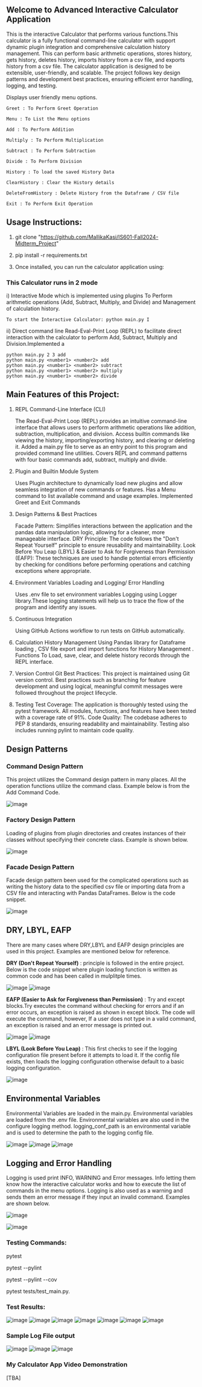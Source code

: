 ## Welcome to Advanced Interactive Calculator Application 

This is the interactive Calculator that performs various functions.This calculator is a fully functional command-line calculator with support dynamic plugin integration and comprehensive calculation history management. This can perform basic arithmetic operations, stores history, gets history, deletes history, imports history from a csv file, and exports history from a csv file. The calculator application is designed to be extensible, user-friendly, and scalable. The project follows key design patterns and development best practices, ensuring efficient error handling, logging, and testing.

Displays user friendly menu options. 

	Greet : To Perform Greet Operation

	Menu : To List the Menu options

	Add : To Perform Addition

	Multiply : To Perform Multiplication

	Subtract : To Perform Subtraction

	Divide : To Perform Division

	History : To load the saved History Data

	ClearHistory : Clear the History details

	DeleteFromHistory : Delete History from the Dataframe / CSV file

	Exit : To Perform Exit Operation

## Usage Instructions:

1. git clone "https://github.com/MallikaKasi/IS601-Fall2024-Midterm_Project"

2. pip install -r requirements.txt

3. Once installed, you can run the calculator application using:

### This Calculator runs in 2 mode

i) Interactive Mode which is implemented using plugins To Perform arithmetic operations (Add, Subtract, Multiply, and Divide) and Management of calculation history.

	To start the Interactive Calculator: python main.py I
 
ii) Direct command line Read-Eval-Print Loop (REPL) to facilitate direct interaction with the calculator to perform Add, Subtract, Multiply and Division.Implemented a 

	python main.py 2 3 add	
	python main.py <number1> <number2> add
	python main.py <number1> <number2> subtract
	python main.py <number1> <number2> multiply
	python main.py <number1> <number2> divide

## Main Features of this Project:

1. REPL Command-Line Interface (CLI)
   
	The Read-Eval-Print Loop (REPL) provides an intuitive command-line interface that allows users to perform arithmetic operations like addition, subtraction, multiplication, and division.
	Access builtin commands like viewing the history, importing/exporting history, and clearing or deleting it.
	Added a main.py file to serve as an entry point to this program and provided command line utilities.
	Covers REPL and command patterns with four basic commands add, subtract, multiply and divide.
	
2. Plugin and Builtin Module System
   
   	 Uses Plugin architecture to dynamically load new plugins and allow seamless integration of new commands or features.
   	 Has a Menu command to list available command and usage examples.
   	Implemented Greet and Exit Commands

3. Design Patterns & Best Practices
 
   	Facade Pattern: Simplifies interactions between the application and the pandas data manipulation logic, allowing for a cleaner, more manageable interface.
	DRY Principle: The code follows the "Don't Repeat Yourself" principle to ensure reusability and maintainability.
	Look Before You Leap (LBYL) & Easier to Ask for Forgiveness than Permission (EAFP): These techniques are used to handle potential errors efficiently by checking for conditions before performing 		operations and catching exceptions where appropriate.

4. Environment Variables Loading and Logging/ Error Handling
   
	Uses .env file to set environment variables
	Logging using Logger library.These logging statements will help us to trace the flow of the program and identify any issues.

5. Continuous Integration
   
   	Using GitHub Actions workflow to run tests on GitHub automatically.

6. Calculation History Management
   	Using Pandas library for Dataframe loading , CSV file export and import functions for History Management . Functions To Load, save, clear, and delete history records through the REPL interface.

7. Version Control
	Git Best Practices: This project is maintained using Git version control. Best practices such as branching for feature development and using logical, meaningful commit messages were followed throughout 	the project lifecycle.
8. Testing
	Test Coverage: The application is thoroughly tested using the pytest framework. All modules, functions, and features have been tested with a coverage rate of 91%.
	Code Quality: The codebase adheres to PEP 8 standards, ensuring readability and maintainability. Testing also includes running pylint to maintain code quality.


## Design Patterns

### Command Design Pattern

This project utilizes the Command design pattern in many places. All the operation functions utilize the command class. Example below is from the Add Command Code.

![image](https://github.com/user-attachments/assets/b1df4678-897d-4b6c-9655-86b784f0e3d6)

### Factory Design Pattern

Loading of plugins from plugin directories and creates instances of their classes without specifying their concrete class. Example is shown below.

![image](https://github.com/user-attachments/assets/0bcde930-6867-4523-b855-3b3899cb5886)

### Facade Design Pattern

Facade design pattern been used for the complicated operations such as writing the history data to the specified csv file or importing data from a CSV file and interacting with Pandas DataFrames. Below is the code snippet.

![image](https://github.com/user-attachments/assets/382c56bc-5110-416d-b345-331231e523ec)

## DRY, LBYL, EAFP

There are many cases where DRY,LBYL and EAFP design principles are used in this project. Examples are mentioned below for reference.

**DRY (Don't Repeat Yourself)** : principle is followed in the entire project. Below is the code snippet where plugin loading function is written as common code and has been called in mulplitple times.

![image](https://github.com/user-attachments/assets/5ab5ba7a-583d-4358-8191-710a7ce22398)
![image](https://github.com/user-attachments/assets/837fa53a-9410-4da3-9238-6c3c860f9b54)


**EAFP (Easier to Ask for Forgiveness than Permission)** : Try and except blocks.Try executes the command without checking for errors and if an error occurs, an exception is raised as shown in except block. The code will execute the command, however, If a user does not type in a valid command, an exception is raised and an error message is printed out.

![image](https://github.com/user-attachments/assets/8e35792c-b792-4e70-b519-e77d9205b788)
![image](https://github.com/user-attachments/assets/27801fa0-806b-4a5c-aa17-2327a0a92419)


**LBYL (Look Before You Leap)** : This first checks to see if the logging configuration file present before it attempts to load it. If the config file exists, then loads the logging configuration otherwise default to a basic logging configuration.

![image](https://github.com/user-attachments/assets/28b4654e-c5eb-4ea5-9014-95fc497a3252)


## Environmental Variables

Environmental Variables are loaded in the main.py. Environmental variables are loaded from the .env file. Environmental variables are also used in the configure logging method. logging_conf_path is an environmental variable and is used to determine the path to the logging config file.

![image](https://github.com/user-attachments/assets/dca9f425-ccbd-4034-a74e-e6b0df8b9432)
![image](https://github.com/user-attachments/assets/6be590a2-7f6e-412c-a9a2-2e261b2a7036)
![image](https://github.com/user-attachments/assets/e2372103-615f-41c4-9bc8-0472a1c01e89)

## Logging and Error Handling

Logging is used print INFO, WARNING and Error messages. Info letting them know how the interactive calculator works and how to execute the list of commands in the menu options. Logging is also used as a warning and sends them an error message if they input an invalid command. Examples are shown below.

![image](https://github.com/user-attachments/assets/9621dba2-8c70-4074-aa03-4f7854c20787)

![image](https://github.com/user-attachments/assets/70acd646-0cdf-41e5-a7ec-5e1250ed4ac2)

### Testing Commands:

pytest 

pytest --pylint

pytest --pylint --cov

pytest tests/test_main.py.

### Test Results:

![image](https://github.com/user-attachments/assets/c7043b78-3c48-4cdf-b29a-6b91705d76b5)
![image](https://github.com/user-attachments/assets/9d1bb9e2-80a3-4c87-9c60-7c88b98b7071)
![image](https://github.com/user-attachments/assets/72fb2283-3335-4e38-8af8-1cd726e87973)
![image](https://github.com/user-attachments/assets/f93324d0-a898-4cb4-aec0-b4c98e014f56)
![image](https://github.com/user-attachments/assets/0282b526-a6db-4035-8d89-d51d3aff223a)
![image](https://github.com/user-attachments/assets/a3463a23-4d39-4789-9e1c-bcfdfac70562)
![image](https://github.com/user-attachments/assets/f9a3ee84-da48-4a79-98fe-374066edccb9)



### Sample Log File output

![image](https://github.com/user-attachments/assets/2eb35470-3710-47d1-aa01-f7f1dba346f7)
![image](https://github.com/user-attachments/assets/734554a2-d297-4f7e-a8a2-2618fa0dfbae)
![image](https://github.com/user-attachments/assets/3c7afd5b-be70-4c4f-b73b-be411e47d1b2)


### My Calculator App Video Demonstration
[TBA]




